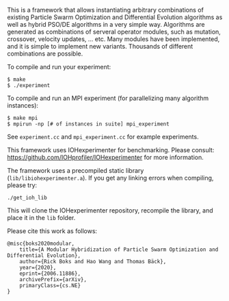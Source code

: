 This is a framework that allows instantiating arbitrary combinations of existing Particle Swarm Optimization and Differential Evolution algorithms as well as hybrid PSO/DE algorithms in a very simple way. Algorithms are generated as combinations of serveral operator modules, such as mutation, crossover, velocity updates, ... etc. Many modules have been implemented, and it is simple to implement new variants. Thousands of different combinations are possible.

To compile and run your experiment:
```
$ make
$ ./experiment
```

To compile and run an MPI experiment (for parallelizing many algorithm instances):
```
$ make mpi
$ mpirun -np [# of instances in suite] mpi_experiment
```

See `experiment.cc` and `mpi_experiment.cc` for example experiments.

This framework uses IOHexperimenter for benchmarking. Please consult:
https://github.com/IOHprofiler/IOHexperimenter for more information.

The framework uses a precompiled static library (`lib/libiohexperimenter.a`). If you get any linking errors when compiling, please try:
```
./get_ioh_lib
```
This will clone the IOHexperimenter repository, recompile the library, and place it in the `lib` folder.

Please cite this work as follows:

```
@misc{boks2020modular,
    title={A Modular Hybridization of Particle Swarm Optimization and Differential Evolution},
    author={Rick Boks and Hao Wang and Thomas Bäck},
    year={2020},
    eprint={2006.11886},
    archivePrefix={arXiv},
    primaryClass={cs.NE}
}
```





